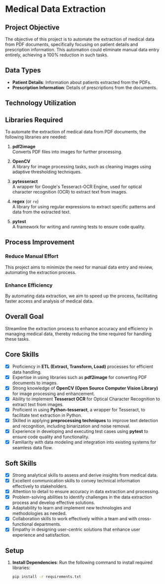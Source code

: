 # Medical Data Extraction

## Project Objective
The objective of this project is to automate the extraction of medical data from PDF documents, specifically focusing on patient details and prescription information. This automation could eliminate manual data entry entirely, achieving a 100% reduction in such tasks.

## Data Types
- **Patient Details**: Information about patients extracted from the PDFs.
- **Prescription Information**: Details of prescriptions from the documents.

## Technology Utilization

## Libraries Required

To automate the extraction of medical data from PDF documents, the following libraries are needed:

1. **pdf2image**  
   Converts PDF files into images for further processing.

2. **OpenCV**  
   A library for image processing tasks, such as cleaning images using adaptive thresholding techniques.

3. **pytesseract**  
   A wrapper for Google's Tesseract-OCR Engine, used for optical character recognition (OCR) to extract text from images.

4. **regex** (or `re`)  
   A library for using regular expressions to extract specific patterns and data from the extracted text.

5. **pytest**  
   A framework for writing and running tests to ensure code quality.
## Process Improvement

### Reduce Manual Effort
This project aims to minimize the need for manual data entry and review, automating the extraction process.

### Enhance Efficiency
By automating data extraction, we aim to speed up the process, facilitating faster access and analysis of medical data.

## Overall Goal
Streamline the extraction process to enhance accuracy and efficiency in managing medical data, thereby reducing the time required for handling these tasks.

## Core Skills
- [x] Proficiency in **ETL (Extract, Transform, Load)** processes for efficient data handling.
- [x] Expertise in using libraries such as **pdf2image** for converting PDF documents to images.
- [x] Strong knowledge of **OpenCV (Open Source Computer Vision Library)** for image processing and enhancement.
- [x] Ability to implement **Tesseract OCR** for Optical Character Recognition to extract text from images.
- [x] Proficient in using **Python-tesseract**, a wrapper for Tesseract, to facilitate text extraction in Python.
- [x] Skilled in applying **preprocessing techniques** to improve text detection and recognition, including binarization and noise removal.
- [x] Experience in developing and executing test cases using **pytest** to ensure code quality and functionality.
- [x] Familiarity with data modeling and integration into existing systems for seamless data flow.

## Soft Skills
- [x] Strong analytical skills to assess and derive insights from medical data.
- [x] Excellent communication skills to convey technical information effectively to stakeholders.
- [x] Attention to detail to ensure accuracy in data extraction and processing.
- [x] Problem-solving abilities to identify challenges in the data extraction process and develop effective solutions.
- [x] Adaptability to learn and implement new technologies and methodologies as needed.
- [x] Collaboration skills to work effectively within a team and with cross-functional departments.
- [x] Empathy in designing user-centric solutions that enhance user experience and satisfaction.

## Setup

1. **Install Dependencies**: Run the following command to install required libraries:
   ```bash
   pip install -r requirements.txt
